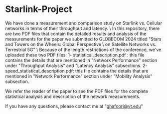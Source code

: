 # Starlink-Project

We have done a measurement and comparison study on Starlink vs. Cellular networks in terms of their throughput and latency. \\
In this repository, there are two PDF files that contain the detailed results and analysis of the measurements for the paper we submitted to GLOBECOM 2024 titled "Stars and Towers on the Wheels: Global Perspective \\
on Satellite Networks vs. Terrestrial 5G" \\
Because of the length restrictions of the conference, we've uploaded these two PDF files: 
1- statistical_description.pdf : this file contains the details that are mentioned in "Network Performance" section under "Throughput Analysis" and "Latency Analysis" subsections. 
2- speed_statistical_description.pdf: this file contains the details that are mentioned in "Network Performance" section under "Mobility Analysis" subsection. 

We refer the reader of the paper to see the PDF files for the complete statistical analysis and description of the network measurements. 

If you have any questions, please contact me at  "ghafoori@vt.edu" 

